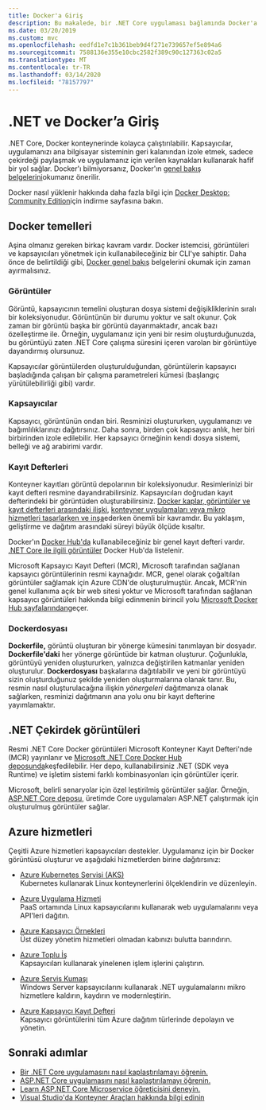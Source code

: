 ```yaml
---
title: Docker'a Giriş
description: Bu makalede, bir .NET Core uygulaması bağlamında Docker'a giriş ve genel bakış sağlar.
ms.date: 03/20/2019
ms.custom: mvc
ms.openlocfilehash: eedfd1e7c1b361beb9d4f271e739657ef5e894a6
ms.sourcegitcommit: 7588136e355e10cbc2582f389c90c127363c02a5
ms.translationtype: MT
ms.contentlocale: tr-TR
ms.lasthandoff: 03/14/2020
ms.locfileid: "78157797"
---
```

# <a name="introduction-to-net-and-docker"></a>.NET ve Docker’a Giriş

.NET Core, Docker konteynerinde kolayca çalıştırılabilir. Kapsayıcılar, uygulamanızı ana bilgisayar sisteminin geri kalanından izole etmek, sadece çekirdeği paylaşmak ve uygulamanız için verilen kaynakları kullanarak hafif bir yol sağlar. Docker'ı bilmiyorsanız, Docker'ın [genel bakış belgelerini](https://docs.docker.com/engine/docker-overview/)okumanız önerilir.

Docker nasıl yüklenir hakkında daha fazla bilgi için [Docker Desktop: Community Edition](https://www.docker.com/products/docker-desktop)için indirme sayfasına bakın.

## <a name="docker-basics"></a>Docker temelleri

Aşina olmanız gereken birkaç kavram vardır. Docker istemcisi, görüntüleri ve kapsayıcıları yönetmek için kullanabileceğiniz bir CLI'ye sahiptir. Daha önce de belirtildiği gibi, [Docker genel bakış](https://docs.docker.com/engine/docker-overview/) belgelerini okumak için zaman ayırmalısınız.

### <a name="images"></a>Görüntüler

Görüntü, kapsayıcının temelini oluşturan dosya sistemi değişikliklerinin sıralı bir koleksiyonudur. Görüntünün bir durumu yoktur ve salt okunur. Çok zaman bir görüntü başka bir görüntü dayanmaktadır, ancak bazı özelleştirme ile. Örneğin, uygulamanız için yeni bir resim oluşturduğunuzda, bu görüntüyü zaten .NET Core çalışma süresini içeren varolan bir görüntüye dayandırmış olursunuz.

Kapsayıcılar görüntülerden oluşturulduğundan, görüntülerin kapsayıcı başladığında çalışan bir çalışma parametreleri kümesi (başlangıç yürütülebilirliği gibi) vardır.

### <a name="containers"></a>Kapsayıcılar

Kapsayıcı, görüntünün ondan biri. Resminizi oluştururken, uygulamanızı ve bağımlılıklarınızı dağıtırsınız. Daha sonra, birden çok kapsayıcı anlık, her biri birbirinden izole edilebilir. Her kapsayıcı örneğinin kendi dosya sistemi, belleği ve ağ arabirimi vardır.

### <a name="registries"></a>Kayıt Defterleri

Konteyner kayıtları görüntü depolarının bir koleksiyonudur. Resimlerinizi bir kayıt defteri resmine dayandırabilirsiniz. Kapsayıcıları doğrudan kayıt defterindeki bir görüntüden oluşturabilirsiniz. [Docker kaplar, görüntüler ve kayıt defterleri arasındaki ilişki,](../../architecture/microservices/container-docker-introduction/docker-containers-images-registries.md) [konteyner uygulamaları veya mikro hizmetleri tasarlarken ve inşa](../../architecture/microservices/architect-microservice-container-applications/index.md)ederken önemli bir kavramdır. Bu yaklaşım, geliştirme ve dağıtım arasındaki süreyi büyük ölçüde kısaltır.

Docker'ın [Docker Hub'da](https://hub.docker.com/) kullanabileceğiniz bir genel kayıt defteri vardır. [.NET Core ile ilgili görüntüler](https://hub.docker.com/_/microsoft-dotnet-core/) Docker Hub'da listelenir.

Microsoft Kapsayıcı Kayıt Defteri (MCR), Microsoft tarafından sağlanan kapsayıcı görüntülerinin resmi kaynağıdır. MCR, genel olarak çoğaltılan görüntüler sağlamak için Azure CDN'de oluşturulmuştür. Ancak, MCR'nin genel kullanıma açık bir web sitesi yoktur ve Microsoft tarafından sağlanan kapsayıcı görüntüleri hakkında bilgi edinmenin birincil yolu [Microsoft Docker Hub sayfalarından](https://hub.docker.com/_/microsoft-dotnet-core/)geçer.

### <a name="dockerfile"></a>Dockerdosyası

**Dockerfile,** görüntü oluşturan bir yönerge kümesini tanımlayan bir dosyadır. **Dockerfile'daki** her yönerge görüntüde bir katman oluşturur. Çoğunlukla, görüntüyü yeniden oluştururken, yalnızca değiştirilen katmanlar yeniden oluşturulur. **Dockerdosyası** başkalarına dağıtılabilir ve yeni bir görüntüyü sizin oluşturduğunuz şekilde yeniden oluşturmalarına olanak tanır. Bu, resmin nasıl oluşturulacağına ilişkin *yönergeleri* dağıtmanıza olanak sağlarken, resminizi dağıtmanın ana yolu onu bir kayıt defterine yayımlamaktır.

## <a name="net-core-images"></a>.NET Çekirdek görüntüleri

Resmi .NET Core Docker görüntüleri Microsoft Konteyner Kayıt Defteri'nde (MCR) yayınlanır ve [Microsoft .NET Core Docker Hub deposunda](https://hub.docker.com/_/microsoft-dotnet-core/)keşfedilebilir. Her depo, kullanabilirsiniz .NET (SDK veya Runtime) ve işletim sistemi farklı kombinasyonları için görüntüler içerir.

Microsoft, belirli senaryolar için özel leştirilmiş görüntüler sağlar. Örneğin, [ASP.NET Core deposu,](https://hub.docker.com/_/microsoft-dotnet-core-aspnet/) üretimde Core uygulamaları ASP.NET çalıştırmak için oluşturulmuş görüntüler sağlar.

## <a name="azure-services"></a>Azure hizmetleri

Çeşitli Azure hizmetleri kapsayıcıları destekler. Uygulamanız için bir Docker görüntüsü oluşturur ve aşağıdaki hizmetlerden birine dağıtırsınız:

- [Azure Kubernetes Servisi (AKS)](https://azure.microsoft.com/services/kubernetes-service/)\
Kubernetes kullanarak Linux konteynerlerini ölçeklendirin ve düzenleyin.

- [Azure Uygulama Hizmeti](https://azure.microsoft.com/services/app-service/containers/)\
PaaS ortamında Linux kapsayıcılarını kullanarak web uygulamalarını veya API'leri dağıtın.

- [Azure Kapsayıcı Örnekleri](https://azure.microsoft.com/services/container-instances/)\
Üst düzey yönetim hizmetleri olmadan kabınızı bulutta barındırın.

- [Azure Toplu İş](https://azure.microsoft.com/services/batch/)\
Kapsayıcıları kullanarak yinelenen işlem işlerini çalıştırın.

- [Azure Servis Kumaşı](https://azure.microsoft.com/services/service-fabric/)\
Windows Server kapsayıcılarını kullanarak .NET uygulamalarını mikro hizmetlere kaldırın, kaydırın ve modernleştirin.

- [Azure Kapsayıcı Kayıt Defteri](https://azure.microsoft.com/services/container-registry/)\
Kapsayıcı görüntülerini tüm Azure dağıtım türlerinde depolayın ve yönetin.

## <a name="next-steps"></a>Sonraki adımlar

- [Bir .NET Core uygulamasını nasıl kaplaştırılamayı öğrenin.](build-container.md)
- [ASP.NET Core uygulamasını nasıl kaplaştırılamayı öğrenin.](/aspnet/core/host-and-deploy/docker/building-net-docker-images)
- [Learn ASP.NET Core Microservice öğreticisini deneyin.](https://dotnet.microsoft.com/learn/web/aspnet-microservice-tutorial/intro)
- [Visual Studio'da Konteyner Araçları hakkında bilgi edinin](/visualstudio/containers/overview)
